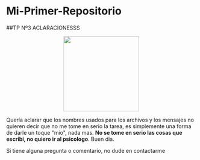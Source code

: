 # Mi-Primer-Repositorio

##TP Nº3 ACLARACIONESSS

<div style="text-align: center;">
  <img src="https://i.pinimg.com/736x/13/22/94/132294601f59dd1c9243d59a9afcef15.jpg" width="200">
</div>

Quería aclarar que los nombres usados para los archivos y los mensajes no quieren decir que no me tome en serio la tarea, es simplemente una forma de darle un toque "mio",
nada mas. **No se tome en serio las cosas que escribi, no quiero ir al psicologo**. Buen dia.

Si tiene alguna pregunta o comentario, no dude en contactarme
